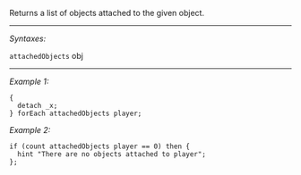 Returns a list of objects attached to the given object.


---
*Syntaxes:*

`attachedObjects` obj

---
*Example 1:*

```sqf
{
  detach _x;
} forEach attachedObjects player;
```

*Example 2:*

```sqf
if (count attachedObjects player == 0) then {
  hint "There are no objects attached to player";
};
```